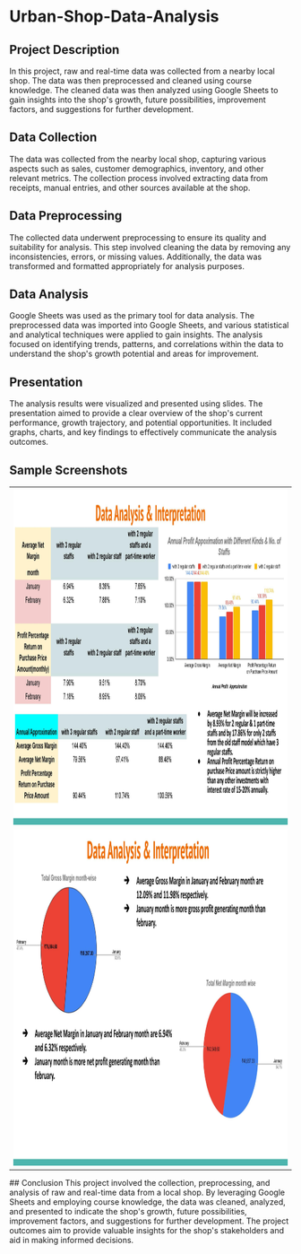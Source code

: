 # Urban-Shop-Data-Analysis

## Project Description
In this project, raw and real-time data was collected from a nearby local shop. The data was then preprocessed and cleaned using course knowledge. The cleaned data was then analyzed using Google Sheets to gain insights into the shop's growth, future possibilities, improvement factors, and suggestions for further development.

## Data Collection
The data was collected from the nearby local shop, capturing various aspects such as sales, customer demographics, inventory, and other relevant metrics. The collection process involved extracting data from receipts, manual entries, and other sources available at the shop.

## Data Preprocessing
The collected data underwent preprocessing to ensure its quality and suitability for analysis. This step involved cleaning the data by removing any inconsistencies, errors, or missing values. Additionally, the data was transformed and formatted appropriately for analysis purposes.

## Data Analysis
Google Sheets was used as the primary tool for data analysis. The preprocessed data was imported into Google Sheets, and various statistical and analytical techniques were applied to gain insights. The analysis focused on identifying trends, patterns, and correlations within the data to understand the shop's growth potential and areas for improvement.

## Presentation
The analysis results were visualized and presented using slides. The presentation aimed to provide a clear overview of the shop's current performance, growth trajectory, and potential opportunities. It included graphs, charts, and key findings to effectively communicate the analysis outcomes.
## Sample Screenshots


<table align="center">
  <tr>
    <td><img src="screenshots/urban_01.jpg" alt="Page" width="800" height="600"/></td>
  </tr>
  <tr>
    <td><img src="screenshots/urban_02.jpg" alt="Page" width="800" height="600"/></td>
  </tr>
</table>
## Conclusion
This project involved the collection, preprocessing, and analysis of raw and real-time data from a local shop. By leveraging Google Sheets and employing course knowledge, the data was cleaned, analyzed, and presented to indicate the shop's growth, future possibilities, improvement factors, and suggestions for further development. The project outcomes aim to provide valuable insights for the shop's stakeholders and aid in making informed decisions.
